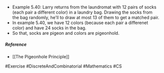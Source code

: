- Example 5.40:
	Larry returns from the laundromat with 12 pairs of socks (each pair a different color) in a laundry bag. Drawing the socks from the bag randomly, he'll to draw at most 13 of them to get a matched pair.
- In example 5.40, we have 12 colors (because each pair a differenet color) and have 24 socks in the bag.
- So that, socks are pigeon and colors are pigeonhold.
##### Reference
- [[The Pigeonhole Principle]]

#Exercise #DiscreteAndCombinatorial #Mathematics #CS 